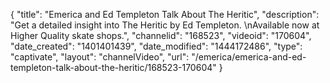 {
    "title": "Emerica and Ed Templeton Talk About The Heritic",
    "description": "Get a detailed insight into The Heritic by Ed Templeton. \nAvailable now at Higher Quality skate shops.",
    "channelid": "168523",
    "videoid": "170604",
    "date_created": "1401401439",
    "date_modified": "1444172486",
    "type": "captivate",
    "layout": "channelVideo",
    "url": "\/emerica\/emerica-and-ed-templeton-talk-about-the-heritic\/168523-170604"
}